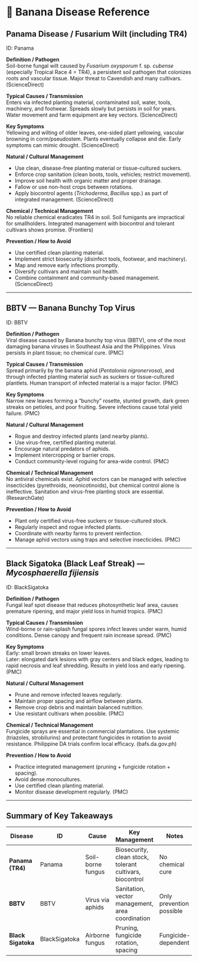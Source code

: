 # 🍌 Banana Disease Reference

## Panama Disease / Fusarium Wilt (including TR4)

ID: Panama

**Definition / Pathogen**  
Soil-borne fungal wilt caused by *Fusarium oxysporum* f. sp. *cubense* (especially Tropical Race 4 = TR4), a persistent soil pathogen that colonizes roots and vascular tissue. Major threat to Cavendish and many cultivars. (ScienceDirect)

**Typical Causes / Transmission**  
Enters via infected planting material, contaminated soil, water, tools, machinery, and footwear. Spreads slowly but persists in soil for years. Water movement and farm equipment are key vectors. (ScienceDirect)

**Key Symptoms**  
Yellowing and wilting of older leaves, one-sided plant yellowing, vascular browning in corm/pseudostem. Plants eventually collapse and die. Early symptoms can mimic drought. (ScienceDirect)

**Natural / Cultural Management**  
- Use clean, disease-free planting material or tissue-cultured suckers.  
- Enforce crop sanitation (clean boots, tools, vehicles; restrict movement).  
- Improve soil health with organic matter and proper drainage.  
- Fallow or use non-host crops between rotations.  
- Apply biocontrol agents (*Trichoderma*, *Bacillus* spp.) as part of integrated management. (ScienceDirect)

**Chemical / Technical Management**  
No reliable chemical eradicates TR4 in soil. Soil fumigants are impractical for smallholders. Integrated management with biocontrol and tolerant cultivars shows promise. (Frontiers)

**Prevention / How to Avoid**  
- Use certified clean planting material.  
- Implement strict biosecurity (disinfect tools, footwear, and machinery).  
- Map and remove early infections promptly.  
- Diversify cultivars and maintain soil health.  
- Combine containment and community-based management. (ScienceDirect)

---

## BBTV — Banana Bunchy Top Virus

ID: BBTV

**Definition / Pathogen**  
Viral disease caused by Banana bunchy top virus (BBTV), one of the most damaging banana viruses in Southeast Asia and the Philippines. Virus persists in plant tissue; no chemical cure. (PMC)

**Typical Causes / Transmission**  
Spread primarily by the banana aphid (*Pentalonia nigronervosa*), and through infected planting material such as suckers or tissue-cultured plantlets. Human transport of infected material is a major factor. (PMC)

**Key Symptoms**  
Narrow new leaves forming a “bunchy” rosette, stunted growth, dark green streaks on petioles, and poor fruiting. Severe infections cause total yield failure. (PMC)

**Natural / Cultural Management**  
- Rogue and destroy infected plants (and nearby plants).  
- Use virus-free, certified planting material.  
- Encourage natural predators of aphids.  
- Implement intercropping or barrier crops.  
- Conduct community-level roguing for area-wide control. (PMC)

**Chemical / Technical Management**  
No antiviral chemicals exist. Aphid vectors can be managed with selective insecticides (pyrethroids, neonicotinoids), but chemical control alone is ineffective. Sanitation and virus-free planting stock are essential. (ResearchGate)

**Prevention / How to Avoid**  
- Plant only certified virus-free suckers or tissue-cultured stock.  
- Regularly inspect and rogue infected plants.  
- Coordinate with nearby farms to prevent reinfection.  
- Manage aphid vectors using traps and selective insecticides. (PMC)

---

## Black Sigatoka (Black Leaf Streak) — *Mycosphaerella fijiensis*

ID: BlackSigatoka

**Definition / Pathogen**  
Fungal leaf spot disease that reduces photosynthetic leaf area, causes premature ripening, and major yield loss in humid tropics. (PMC)

**Typical Causes / Transmission**  
Wind-borne or rain-splash fungal spores infect leaves under warm, humid conditions. Dense canopy and frequent rain increase spread. (PMC)

**Key Symptoms**  
Early: small brown streaks on lower leaves.  
Later: elongated dark lesions with gray centers and black edges, leading to rapid necrosis and leaf shredding. Results in yield loss and early ripening. (PMC)

**Natural / Cultural Management**  
- Prune and remove infected leaves regularly.  
- Maintain proper spacing and airflow between plants.  
- Remove crop debris and maintain balanced nutrition.  
- Use resistant cultivars when possible. (PMC)

**Chemical / Technical Management**  
Fungicide sprays are essential in commercial plantations. Use systemic (triazoles, strobilurins) and protectant fungicides in rotation to avoid resistance. Philippine DA trials confirm local efficacy. (bafs.da.gov.ph)

**Prevention / How to Avoid**  
- Practice integrated management (pruning + fungicide rotation + spacing).  
- Avoid dense monocultures.  
- Use certified clean planting material.  
- Monitor disease development regularly. (PMC)

---

## Summary of Key Takeaways

| Disease | ID            | Cause            | Key Management | Notes |
|----------|---------------|-------------------|----------------|-------|
| **Panama (TR4)** | Panama        | Soil-borne fungus | Biosecurity, clean stock, tolerant cultivars, biocontrol | No chemical cure |
| **BBTV** | BBTV          |Virus via aphids  | Sanitation, vector management, area coordination | Only prevention possible |
| **Black Sigatoka** | BlackSigatoka | Airborne fungus   | Pruning, fungicide rotation, spacing | Fungicide-dependent |